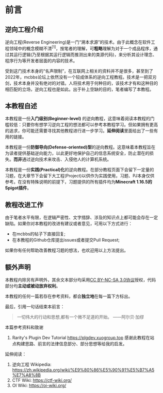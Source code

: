 # 前言

## 逆向工程介绍

逆向工程(Reverse Engineering)是一门“溯本求源”的技术。由于此概念在软件工程领域中的概念模糊不清<sup>[1]</sup>，按笔者的理解，可**粗略**理解为对于一个成品程序，通过其运行逻辑(乃至根据其运行逻辑而推测出来的类源代码)，来分析其设计理念、程序行为等开发者层面的内容的技术。

受到这门技术本身的“名声限制”，在互联网上相关的资料并不是很多，甚至到了2022年，mcbbs论坛上依然没有一个较成体系的逆向工程教程。技术是一把双刃剑，技术本身并没有绝对的对错。人将技术用于何种目的，该技术才有和这种目的相匹配的立场，逆向工程也是如此。出于补上空缺的目的，笔者编写了本教程。

## 本教程自述
本教程是一份**入门级别(Beginner-level)** 的逆向教程，这意味着阅读本教程的门槛较低：只要你有想学习逆向工程的想法都可以参考本教程学习。但如果拥有更高的追求，你可能还需要寻找其他教程进行进一步学习。**延伸阅读**里面给出了一些有用的链接。

本教程是一份**防御导向(Defense-oriented)型**的逆向教程。这意味着本教程旨在为读者提供基础逆向能力，以此更好地保护自己的信息系统安全，防止潜在的损失。**而非**通过逆向技术来攻击、入侵他人的计算机系统。

本教程是一份**实践(Practical)化**的逆向教程。在部分教程页面下会留下一定量的习题，在大章节下会留下大工程(Project)以供作为实践使用，习题、PJ本身仅供参考。在没有特殊说明的前提下，习题提供的所有插件均为**Minecraft 1.16.5的Spigot插件**。

## 教程改进工作
由于笔者水平有限，在逻辑严密性、文字措辞、涉及的知识点上都可能会存在一定缺陷。如果你对本教程的改进有建议或者意见，可用以下方式进行：
* 在mcbbs的帖子下直接回复;
* 在本教程的Github仓库提出issues或者提交Pull Request;

如果你有任何帮助改善教程习题的想法，也欢迎用以上方法提出。

## 额外声明

本教程内除另有声明外，其余文本部分均采用[CC BY-NC-SA 3.0协议](https://creativecommons.org/licenses/by-nc-sa/3.0/)授权，代码部分均**主动或被动放弃权利**。

本教程的任何一篇若存在参考资料，都会**独立地**在每一篇下方标出。

最后，引用一句话结束本前言：
> 一切伟大的行动和思想,都有一个微不足道的开始。 ——阿尔贝·加缪

本篇参考资料和致谢
1. Rarity's Plugin Dev Tutorial https://plgdev.xuogroup.top 感谢此教程在站点构建思路、前言的法律信息部分、部分思想等给我的启发。

延伸阅读：
1. 逆向工程 Wikipedia: https://zh.wikipedia.org/wiki/%E9%80%86%E5%90%91%E5%B7%A5%E7%A8%8B
2. CTF Wiki: https://ctf-wiki.org/
3. OI Wiki: https://oi-wiki.org/